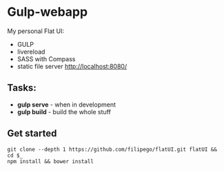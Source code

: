 Gulp-webapp
===

My personal Flat UI:

- GULP
- livereload
- SASS with Compass
- static file server [http://localhost:8080/](http://localhost:8080/) 


## Tasks:

- **gulp serve** - when in development
- **gulp build** - build the whole stuff

## Get started

```shell
git clone --depth 1 https://github.com/filipego/flatUI.git flatUI && cd $_
npm install && bower install
```

